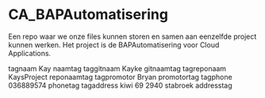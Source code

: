 # CA_BAPAutomatisering
Een repo waar we onze files kunnen storen en samen aan eenzelfde project kunnen werken. Het project is de BAPAutomatisering voor Cloud Applications.


tagnaam Kay naamtag
taggitnaam Kayke gitnaamtag
tagreponaam KaysProject reponaamtag
tagpromotor Bryan promotortag
tagphone 036889574 phonetag
tagaddress kiwi 69 2940 stabroek addresstag

<!---
your comment goes here
and here
-->